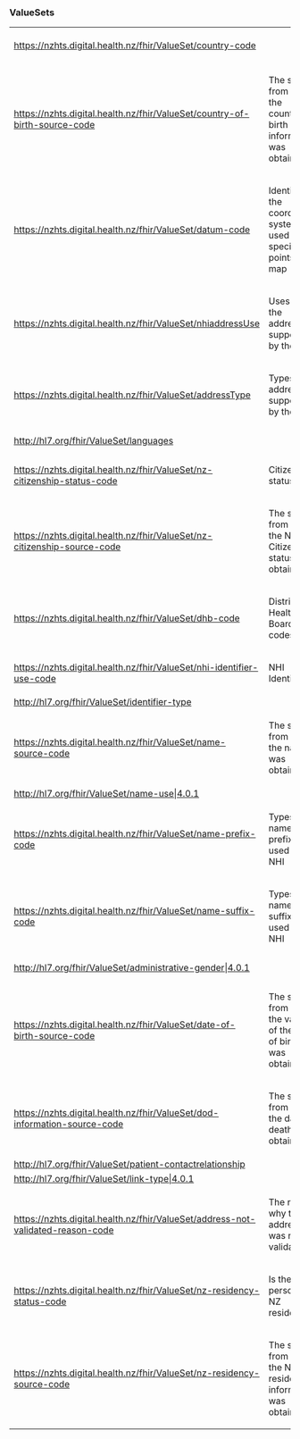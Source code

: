 <h3>ValueSets</h3>
<table class='table table-bordered table-condensed'>
<tr>
<td><a href="https://nzhts.digital.health.nz/fhir/ValueSet/country-code">https://nzhts.digital.health.nz/fhir/ValueSet/country-code</a> </td>
<td>  </td>
<td>
<div>Extension.extension.value[x]</div>
<div>Address.country</div>
<div>Patient.address.country</div>
</td>
</tr>
<tr>
<td><a href="ValueSet-country-of-birth-information-source.html">https://nzhts.digital.health.nz/fhir/ValueSet/country-of-birth-source-code</a> </td>
<td> <p>The source from which the country of birth information was obtained</p> </td>
<td>
</td>
</tr>
<tr>
<td><a href="ValueSet-Datum.html">https://nzhts.digital.health.nz/fhir/ValueSet/datum-code</a> </td>
<td> <p>Identifies the coordinate system used to specify points on a map</p> </td>
<td>
<div>Address.extension.extension.value[x]</div>
<div>Patient.address.extension.extension.value[x]</div>
</td>
</tr>
<tr>
<td><a href="ValueSet-nhi-address-use.html">https://nzhts.digital.health.nz/fhir/ValueSet/nhiaddressUse</a> </td>
<td> <p>Uses of the address supported by the NHI</p> </td>
<td>
<div>Address.use</div>
<div>Patient.address.use</div>
</td>
</tr>
<tr>
<td><a href="ValueSet-nhi-address-type.html">https://nzhts.digital.health.nz/fhir/ValueSet/addressType</a> </td>
<td> <p>Types of address supported by the NHI</p> </td>
<td>
<div>Address.type</div>
<div>Patient.address.type</div>
</td>
</tr>
<tr>
<td><a href="http://hl7.org/fhir/ValueSet/languages">http://hl7.org/fhir/ValueSet/languages</a> </td>
<td>  </td>
<td>
<div>Patient.language</div>
<div>Patient.communication.language</div>
</td>
</tr>
<tr>
<td><a href="ValueSet-citizenship-status.html">https://nzhts.digital.health.nz/fhir/ValueSet/nz-citizenship-status-code</a> </td>
<td> <p>Citizenship status</p> </td>
<td>
<div>Patient.extension.extension.value[x]</div>
</td>
</tr>
<tr>
<td><a href="ValueSet-nz-citizenship-information-source.html">https://nzhts.digital.health.nz/fhir/ValueSet/nz-citizenship-source-code</a> </td>
<td> <p>The source from which the NZ Citizenship status was obtained</p> </td>
<td>
</td>
</tr>
<tr>
<td><a href="ValueSet-dhb.html">https://nzhts.digital.health.nz/fhir/ValueSet/dhb-code</a> </td>
<td> <p>District Health Board codes</p> </td>
<td>
<div>Patient.extension.value[x]</div>
</td>
</tr>
<tr>
<td><a href="ValueSet-NhiIdentifierUse.html">https://nzhts.digital.health.nz/fhir/ValueSet/nhi-identifier-use-code</a> </td>
<td> <p>NHI Identifier</p> </td>
<td>
<div>Patient.identifier.use</div>
<div>Patient.identifier.system</div>
</td>
</tr>
<tr>
<td><a href="http://hl7.org/fhir/ValueSet/identifier-type">http://hl7.org/fhir/ValueSet/identifier-type</a> </td>
<td>  </td>
<td>
<div>Patient.identifier.type</div>
</td>
</tr>
<tr>
<td><a href="ValueSet-name-information-source.html">https://nzhts.digital.health.nz/fhir/ValueSet/name-source-code</a> </td>
<td> <p>The source from which the name was obtained</p> </td>
<td>
<div>Patient.name.extension.value[x]</div>
</td>
</tr>
<tr>
<td><a href="http://hl7.org/fhir/ValueSet/name-use|4.0.1">http://hl7.org/fhir/ValueSet/name-use|4.0.1</a> </td>
<td>  </td>
<td>
<div>Patient.name.use</div>
</td>
</tr>
<tr>
<td><a href="ValueSet-nhi-name-prefix.html">https://nzhts.digital.health.nz/fhir/ValueSet/name-prefix-code</a> </td>
<td> <p>Types of name prefixes used by NHI</p> </td>
<td>
<div>Patient.name.prefix</div>
</td>
</tr>
<tr>
<td><a href="ValueSet-nhi-name-suffix.html">https://nzhts.digital.health.nz/fhir/ValueSet/name-suffix-code</a> </td>
<td> <p>Types of name suffixes used by  NHI</p> </td>
<td>
<div>Patient.name.suffix</div>
</td>
</tr>
<tr>
<td><a href="http://hl7.org/fhir/ValueSet/administrative-gender|4.0.1">http://hl7.org/fhir/ValueSet/administrative-gender|4.0.1</a> </td>
<td>  </td>
<td>
<div>Patient.gender</div>
<div>Patient.contact.gender</div>
</td>
</tr>
<tr>
<td><a href="ValueSet-dob-information-source.html">https://nzhts.digital.health.nz/fhir/ValueSet/date-of-birth-source-code</a> </td>
<td> <p>The source from which the value of the date of birth was obtained</p> </td>
<td>
<div>Patient.birthDate.extension.value[x]</div>
</td>
</tr>
<tr>
<td><a href="ValueSet-dod-information-source.html">https://nzhts.digital.health.nz/fhir/ValueSet/dod-information-source-code</a> </td>
<td> <p>The source from which the date of death was obtained</p> </td>
<td>
<div>Patient.deceased[x].extension.value[x]</div>
</td>
</tr>
<tr>
<td><a href="http://hl7.org/fhir/ValueSet/patient-contactrelationship">http://hl7.org/fhir/ValueSet/patient-contactrelationship</a> </td>
<td>  </td>
<td>
<div>Patient.contact.relationship</div>
</td>
</tr>
<tr>
<td><a href="http://hl7.org/fhir/ValueSet/link-type|4.0.1">http://hl7.org/fhir/ValueSet/link-type|4.0.1</a> </td>
<td>  </td>
<td>
<div>Patient.link.type</div>
</td>
</tr>
<tr>
<td><a href="ValueSet-AddressNotValidatedReason.html">https://nzhts.digital.health.nz/fhir/ValueSet/address-not-validated-reason-code</a> </td>
<td> <p>The reason why the address was not validated</p> </td>
<td>
<div>Extension.value[x]</div>
</td>
</tr>
<tr>
<td><a href="ValueSet-nz-residency-status.html">https://nzhts.digital.health.nz/fhir/ValueSet/nz-residency-status-code</a> </td>
<td> <p>Is the person a NZ resident</p> </td>
<td>
</td>
</tr>
<tr>
<td><a href="ValueSet-nz-residency-information-source.html">https://nzhts.digital.health.nz/fhir/ValueSet/nz-residency-source-code</a> </td>
<td> <p>The source from which the NZ residency information was obtained</p> </td>
<td>
</td>
</tr>